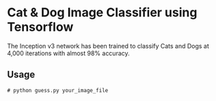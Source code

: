 # Cat & Dog Image Classifier using Tensorflow

The Inception v3 network has been trained to classify Cats and Dogs at 4,000 iterations with almost 98% accuracy.

## Usage

```
# python guess.py your_image_file
```

